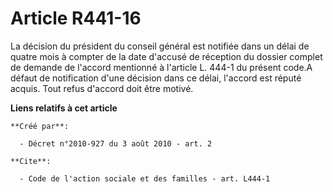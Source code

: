 # Article R441-16

La décision du président du conseil général est notifiée dans un délai de quatre mois à compter de la date d'accusé de
réception du dossier complet de demande de l'accord mentionné à l'article L. 444-1 du présent code.A défaut de notification
d'une décision dans ce délai, l'accord est réputé acquis. Tout refus d'accord doit être motivé.

**Liens relatifs à cet article**

	**Créé par**:

	  - Décret n°2010-927 du 3 août 2010 - art. 2

	**Cite**:

	  - Code de l'action sociale et des familles - art. L444-1
